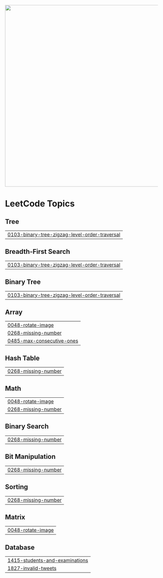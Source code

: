 <img src="https://readmecodegen.vercel.app/api/leetcode-stats/DSC_27?theme=gradient&acceptance=false&reputation=false" width="600" />


<!---LeetCode Topics Start-->
# LeetCode Topics
## Tree
|  |
| ------- |
| [0103-binary-tree-zigzag-level-order-traversal](https://github.com/DheerajSChauhan/dsc-is-coding-wooW-/tree/master/0103-binary-tree-zigzag-level-order-traversal) |
## Breadth-First Search
|  |
| ------- |
| [0103-binary-tree-zigzag-level-order-traversal](https://github.com/DheerajSChauhan/dsc-is-coding-wooW-/tree/master/0103-binary-tree-zigzag-level-order-traversal) |
## Binary Tree
|  |
| ------- |
| [0103-binary-tree-zigzag-level-order-traversal](https://github.com/DheerajSChauhan/dsc-is-coding-wooW-/tree/master/0103-binary-tree-zigzag-level-order-traversal) |
## Array
|  |
| ------- |
| [0048-rotate-image](https://github.com/DheerajSChauhan/dsc-is-coding-wooW-/tree/master/0048-rotate-image) |
| [0268-missing-number](https://github.com/DheerajSChauhan/dsc-is-coding-wooW-/tree/master/0268-missing-number) |
| [0485-max-consecutive-ones](https://github.com/DheerajSChauhan/dsc-is-coding-wooW-/tree/master/0485-max-consecutive-ones) |
## Hash Table
|  |
| ------- |
| [0268-missing-number](https://github.com/DheerajSChauhan/dsc-is-coding-wooW-/tree/master/0268-missing-number) |
## Math
|  |
| ------- |
| [0048-rotate-image](https://github.com/DheerajSChauhan/dsc-is-coding-wooW-/tree/master/0048-rotate-image) |
| [0268-missing-number](https://github.com/DheerajSChauhan/dsc-is-coding-wooW-/tree/master/0268-missing-number) |
## Binary Search
|  |
| ------- |
| [0268-missing-number](https://github.com/DheerajSChauhan/dsc-is-coding-wooW-/tree/master/0268-missing-number) |
## Bit Manipulation
|  |
| ------- |
| [0268-missing-number](https://github.com/DheerajSChauhan/dsc-is-coding-wooW-/tree/master/0268-missing-number) |
## Sorting
|  |
| ------- |
| [0268-missing-number](https://github.com/DheerajSChauhan/dsc-is-coding-wooW-/tree/master/0268-missing-number) |
## Matrix
|  |
| ------- |
| [0048-rotate-image](https://github.com/DheerajSChauhan/dsc-is-coding-wooW-/tree/master/0048-rotate-image) |
## Database
|  |
| ------- |
| [1415-students-and-examinations](https://github.com/DheerajSChauhan/dsc-is-coding-wooW-/tree/master/1415-students-and-examinations) |
| [1827-invalid-tweets](https://github.com/DheerajSChauhan/dsc-is-coding-wooW-/tree/master/1827-invalid-tweets) |
<!---LeetCode Topics End-->